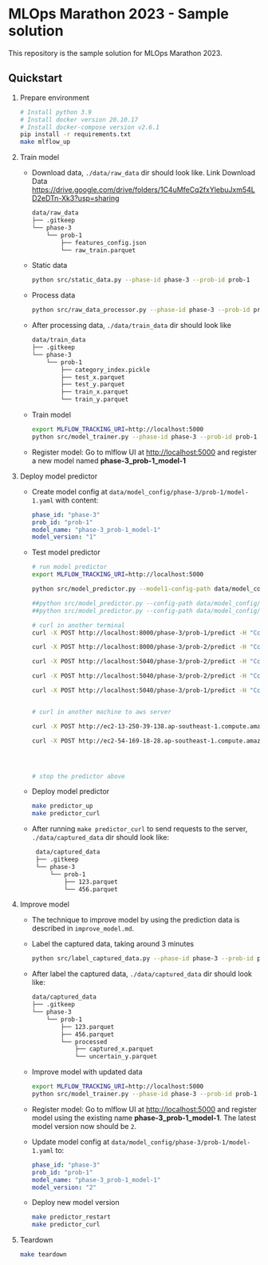 # MLOps Marathon 2023 - Sample solution

This repository is the sample solution for MLOps Marathon 2023.

## Quickstart

1.  Prepare environment

    ```bash
    # Install python 3.9
    # Install docker version 20.10.17
    # Install docker-compose version v2.6.1
    pip install -r requirements.txt
    make mlflow_up
    ```

2.  Train model

    -   Download data, `./data/raw_data` dir should look like. Link Download Data https://drive.google.com/drive/folders/1C4uMfeCq2fxYlebuJxm54LD2eDTn-Xk3?usp=sharing

        ```bash
        data/raw_data
        ├── .gitkeep
        └── phase-3
            └── prob-1
                ├── features_config.json
                └── raw_train.parquet
        ```

    -   Static data  
        ```bash
        python src/static_data.py --phase-id phase-3 --prob-id prob-1
        ```
    
    -   Process data

        ```bash
        python src/raw_data_processor.py --phase-id phase-3 --prob-id prob-1
        ```

    -   After processing data, `./data/train_data` dir should look like

        ```bash
        data/train_data
        ├── .gitkeep
        └── phase-3
            └── prob-1
                ├── category_index.pickle
                ├── test_x.parquet
                ├── test_y.parquet
                ├── train_x.parquet
                └── train_y.parquet
        ```

    -   Train model

        ```bash
        export MLFLOW_TRACKING_URI=http://localhost:5000
        python src/model_trainer.py --phase-id phase-3 --prob-id prob-1
        ```

    -   Register model: Go to mlflow UI at <http://localhost:5000> and register a new model named **phase-3_prob-1_model-1**

3.  Deploy model predictor

    -   Create model config at `data/model_config/phase-3/prob-1/model-1.yaml` with content:

        ```yaml
        phase_id: "phase-3"
        prob_id: "prob-1"
        model_name: "phase-3_prob-1_model-1"
        model_version: "1"
        ```

    -   Test model predictor

        ```bash
        # run model predictor
        export MLFLOW_TRACKING_URI=http://localhost:5000

        python src/model_predictor.py --model1-config-path data/model_config/phase-3/prob-1/model-1.yaml --model2-config-path data/model_config/phase-3/prob-2/model-1.yaml --port 5040

        ##python src/model_predictor.py --config-path data/model_config/phase-3/prob-1/model-1.yaml --port 8000
        ##python src/model_predictor.py --config-path data/model_config/phase-3/prob-2/model-1.yaml --port 8000

        # curl in another terminal
        curl -X POST http://localhost:8000/phase-3/prob-1/predict -H "Content-Type: application/json" -d @data/curl/phase-3/prob-1/payload-1.json

        curl -X POST http://localhost:8000/phase-3/prob-2/predict -H "Content-Type: application/json" -d @data/curl/phase-3/prob-2/payload-1.json

        curl -X POST http://localhost:5040/phase-3/prob-2/predict -H "Content-Type: application/json" -d @data/curl/phase-3/prob-2/payload-1.json

        curl -X POST http://localhost:5040/phase-3/prob-2/predict -H "Content-Type: application/json" -d @data/curl/phase-3/prob-2/payload-0.json

        curl -X POST http://localhost:5040/phase-3/prob-1/predict -H "Content-Type: application/json" -d @data/curl/phase-3/prob-1/payload-0.json


        # curl in another machine to aws server

        curl -X POST http://ec2-13-250-39-138.ap-southeast-1.compute.amazonaws.com:5040/phase-3/prob-1/predict -H "Content-Type: application/json" -d @data/curl/phase-3/prob-1/payload-1.json

        curl -X POST http://ec2-54-169-18-28.ap-southeast-1.compute.amazonaws.com:5040/phase-3/prob-2/predict -H "Content-Type: application/json" -d @data/curl/phase-3/prob-2/payload-1.json

        


        # stop the predictor above
        ```

    -   Deploy model predictor

        ```bash
        make predictor_up
        make predictor_curl
        ```

    -   After running `make predictor_curl` to send requests to the server, `./data/captured_data` dir should look like:

        ```bash
         data/captured_data
         ├── .gitkeep 
         └── phase-3
             └── prob-1
                 ├── 123.parquet
                 └── 456.parquet
        ```

4.  Improve model

    -   The technique to improve model by using the prediction data is described in `improve_model.md`.
    -   Label the captured data, taking around 3 minutes

        ```bash
        python src/label_captured_data.py --phase-id phase-3 --prob-id prob-1
        ```

    -   After label the captured data, `./data/captured_data` dir should look like:

        ```bash
        data/captured_data
        ├── .gitkeep
        └── phase-3
            └── prob-1
                ├── 123.parquet
                ├── 456.parquet
                └── processed
                    ├── captured_x.parquet
                    └── uncertain_y.parquet
        ```

    -   Improve model with updated data

        ```bash
        export MLFLOW_TRACKING_URI=http://localhost:5000
        python src/model_trainer.py --phase-id phase-3 --prob-id prob-1 --add-captured-data true
        ```

    -   Register model: Go to mlflow UI at <http://localhost:5000> and register model using the existing name **phase-3_prob-1_model-1**. The latest model version now should be `2`.

    -   Update model config at `data/model_config/phase-3/prob-1/model-1.yaml` to:

        ```yaml
        phase_id: "phase-3"
        prob_id: "prob-1"
        model_name: "phase-3_prob-1_model-1"
        model_version: "2"
        ```

    -   Deploy new model version

        ```bash
        make predictor_restart
        make predictor_curl
        ```

5.  Teardown

    ```bash
    make teardown
    ```
